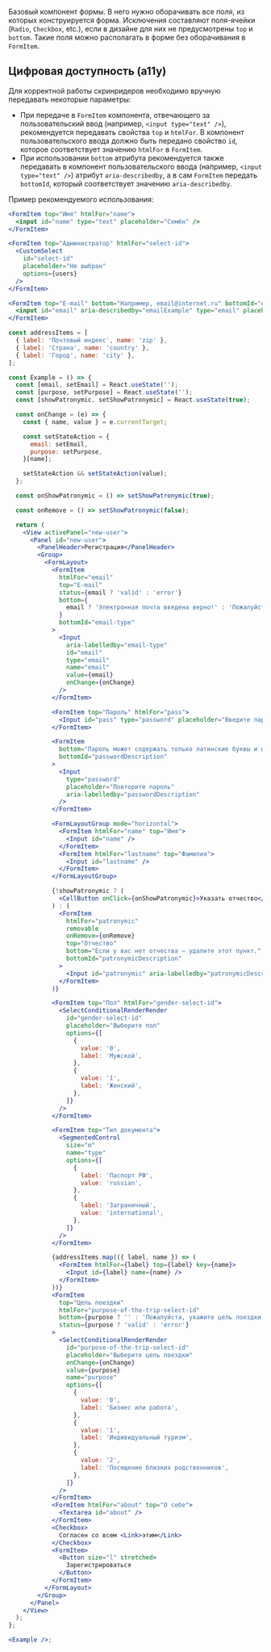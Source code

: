 Базовый компонент формы. В него нужно оборачивать все поля, из которых конструируется форма. Исключения составляют
поля-ячейки (`Radio`, `Checkbox`, etc.), если в дизайне для них не предусмотрены `top` и `bottom`. Такие поля можно
располагать в форме без оборачивания в `FormItem`.

## Цифровая доступность (a11y)

Для корректной работы скринридеров необходимо вручную передавать некоторые параметры:
<br />

- При передаче в `FormItem` компонента, отвечающего за пользовательский ввод (например, `<input type="text" />`),
  рекомендуется передавать свойства `top` и `htmlFor`. В компонент пользовательского ввода должно быть передано свойство
  `id`, которое соответствует значению `htmlFor` в `FormItem`. <br />
- При использовании `bottom` атрибута рекомендуется также передавать в компонент пользовательского ввода (например,
  `<input type="text" />`) атрибут `aria-describedby`, а в сам `FormItem` передать `bottomId`, который соответствует значению `aria-describedby`.

Пример рекомендуемого использования:

```jsx static
<FormItem top="Имя" htmlFor="name">
  <input id="name" type="text" placeholder="Семён" />
</FormItem>

<FormItem top="Администратор" htmlFor="select-id">
  <CustomSelect
    id="select-id"
    placeholder="Не выбран"
    options={users}
  />
</FormItem>

<FormItem top="E-mail" bottom="Например, email@internet.ru" bottomId="emailExample" htmlFor="email">
  <input id="email" aria-describedby="emailExample" type="email" placeholder="email@internet.ru" />
</FormItem>
```

```jsx
const addressItems = [
  { label: 'Почтовый индекс', name: 'zip' },
  { label: 'Страна', name: 'country' },
  { label: 'Город', name: 'city' },
];

const Example = () => {
  const [email, setEmail] = React.useState('');
  const [purpose, setPurpose] = React.useState('');
  const [showPatronymic, setShowPatronymic] = React.useState(true);

  const onChange = (e) => {
    const { name, value } = e.currentTarget;

    const setStateAction = {
      email: setEmail,
      purpose: setPurpose,
    }[name];

    setStateAction && setStateAction(value);
  };

  const onShowPatronymic = () => setShowPatronymic(true);

  const onRemove = () => setShowPatronymic(false);

  return (
    <View activePanel="new-user">
      <Panel id="new-user">
        <PanelHeader>Регистрация</PanelHeader>
        <Group>
          <FormLayout>
            <FormItem
              htmlFor="email"
              top="E-mail"
              status={email ? 'valid' : 'error'}
              bottom={
                email ? 'Электронная почта введена верно!' : 'Пожалуйста, введите электронную почту'
              }
              bottomId="email-type"
            >
              <Input
                aria-labelledby="email-type"
                id="email"
                type="email"
                name="email"
                value={email}
                onChange={onChange}
              />
            </FormItem>

            <FormItem top="Пароль" htmlFor="pass">
              <Input id="pass" type="password" placeholder="Введите пароль" />
            </FormItem>

            <FormItem
              bottom="Пароль может содержать только латинские буквы и цифры."
              bottomId="passwordDescription"
            >
              <Input
                type="password"
                placeholder="Повторите пароль"
                aria-labelledby="passwordDescription"
              />
            </FormItem>

            <FormLayoutGroup mode="horizontal">
              <FormItem htmlFor="name" top="Имя">
                <Input id="name" />
              </FormItem>
              <FormItem htmlFor="lastname" top="Фамилия">
                <Input id="lastname" />
              </FormItem>
            </FormLayoutGroup>

            {!showPatronymic ? (
              <CellButton onClick={onShowPatronymic}>Указать отчество</CellButton>
            ) : (
              <FormItem
                htmlFor="patronymic"
                removable
                onRemove={onRemove}
                top="Отчество"
                bottom="Если у вас нет отчества — удалите этот пункт."
                bottomId="patronymicDescription"
              >
                <Input id="patronymic" aria-labelledby="patronymicDescription" />
              </FormItem>
            )}

            <FormItem top="Пол" htmlFor="gender-select-id">
              <SelectConditionalRenderRender
                id="gender-select-id"
                placeholder="Выберите пол"
                options={[
                  {
                    value: '0',
                    label: 'Мужской',
                  },
                  {
                    value: '1',
                    label: 'Женский',
                  },
                ]}
              />
            </FormItem>

            <FormItem top="Тип документа">
              <SegmentedControl
                size="m"
                name="type"
                options={[
                  {
                    label: 'Паспорт РФ',
                    value: 'russian',
                  },
                  {
                    label: 'Заграничный',
                    value: 'international',
                  },
                ]}
              />
            </FormItem>

            {addressItems.map(({ label, name }) => (
              <FormItem htmlFor={label} top={label} key={name}>
                <Input id={label} name={name} />
              </FormItem>
            ))}
            <FormItem
              top="Цель поездки"
              htmlFor="purpose-of-the-trip-select-id"
              bottom={purpose ? '' : 'Пожалуйста, укажите цель поездки'}
              status={purpose ? 'valid' : 'error'}
            >
              <SelectConditionalRenderRender
                id="purpose-of-the-trip-select-id"
                placeholder="Выберите цель поездки"
                onChange={onChange}
                value={purpose}
                name="purpose"
                options={[
                  {
                    value: '0',
                    label: 'Бизнес или работа',
                  },
                  {
                    value: '1',
                    label: 'Индивидуальный туризм',
                  },
                  {
                    value: '2',
                    label: 'Посещение близких родственников',
                  },
                ]}
              />
            </FormItem>
            <FormItem htmlFor="about" top="О себе">
              <Textarea id="about" />
            </FormItem>
            <Checkbox>
              Согласен со всем <Link>этим</Link>
            </Checkbox>
            <FormItem>
              <Button size="l" stretched>
                Зарегистрироваться
              </Button>
            </FormItem>
          </FormLayout>
        </Group>
      </Panel>
    </View>
  );
};

<Example />;
```
